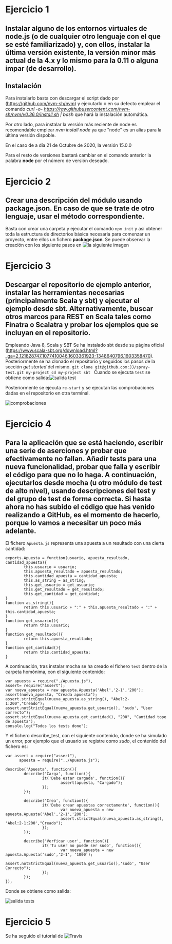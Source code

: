 # Ejercicio 1
## Instalar alguno de los entornos virtuales de node.js (o de cualquier otro lenguaje con el que se esté familiarizado) y, con ellos, instalar la última versión existente, la versión minor más actual de la 4.x y lo mismo para la 0.11 o alguna impar (de desarrollo).

## Instalación
Para instalarlo basta con descargar el script  dado por (https://github.com/nvm-sh/nvm) y ejecutarlo o en su defecto emplear el comando *curl -o- https://raw.githubusercontent.com/nvm-sh/nvm/v0.36.0/install.sh | bash* que hará la instalación automática.

Por otro lado, para instalar la versión más reciente de node es recomendable emplear *nvm install node* ya que "node" es un alias para la última versión dispoble.

En el caso de a día 21 de Octubre de 2020, la versión 15.0.0

Para el resto de versiones bastará cambiar en el comando anterior la palabra **node** por el número de versión deseado.

# Ejercicio 2
## Crear una descripción del módulo usando package.json. En caso de que se trate de otro lenguaje, usar el método correspondiente.

Basta con crear una carpeta y ejecutar el comando `npm init` y así obtener toda la estructura de directorios básica necesaria para comenzar un proyecto, entre ellos un fichero **package.json**. Se puede observar la creación con los siguiente pasos en ![la siguiente imagen](./imagenes/capturaEj2.png "pasos para crear el json del ejemplo")

# Ejercicio 3
## Descargar el repositorio de ejemplo anterior, instalar las herramientas necesarias (principalmente Scala y sbt) y ejecutar el ejemplo desde sbt. Alternativamente, buscar otros marcos para REST en Scala tales como Finatra o Scalatra y probar los ejemplos que se incluyan en el repositorio.
Empleando Java 8, Scala y SBT
Se ha instalado sbt desde su página oficial (https://www.scala-sbt.org/download.html?_ga=2.121828747.1077410046.1603361923-1348640796.1603358470). 
Posteriormente se ha clonado el repositorio y seguidos los pasos de la sección *get started* del mismo.
`git clone git@github.com:JJ/spray-test.git my-project
cd my-project
sbt
`
Cuando se ejecuta `test` se obtiene como salida:![salida test](./imagenes/Ej3sbt.png)

Posteriormente se ejecuta `re-start` y se ejecutan las comprobaciones dadas en el repositorio en otra terminal.

![comprobaciones](./imagenes/Ej3re-start.png)

# Ejercicio 4
## Para la aplicación que se está haciendo, escribir una serie de aserciones y probar que efectivamente no fallan. Añadir tests para una nueva funcionalidad, probar que falla y escribir el código para que no lo haga. A continuación, ejecutarlos desde mocha (u otro módulo de test de alto nivel), usando descripciones del test y del grupo de test de forma correcta. Si hasta ahora no has subido el código que has venido realizando a GitHub, es el momento de hacerlo, porque lo vamos a necesitar un poco más adelante.

El fichero `Apuesta.js` representa una apuesta a un resultado con una cierta cantidad:

```
exports.Apuesta = function(usuario, apuesta_resultado, cantidad_apuesta){
        this.usuario = usuario;
        this.apuesta_resultado = apuesta_resultado;
        this.cantidad_apuesta = cantidad_apuesta;
        this.as_string = as_string;
        this.get_usuario = get_usuario;
        this.get_resultado = get_resultado;
        this.get_cantidad = get_cantidad;
}
function as_string(){
        return this.usuario + ":" + this.apuesta_resultado + ":" + this.cantidad_apuesta;
}
function get_usuario(){
        return this.usuario;
}
function get_resultado(){
        return this.apuesta_resultado;
}
function get_cantidad(){
        return this.cantidad_apuesta;
}
```
A continuación, tras instalar mocha se ha creado el fichero `test` dentro de la carpeta homónima, con el siguiente contenido:

```
var apuesta = require("./Apuesta.js"),
assert= require("assert");
var nueva_apuesta = new apuesta.Apuesta('Abel','2-1','200');
assert(nueva_apuesta, "Creada apuesta");
assert.strictEqual(nueva_apuesta.as_string(), "Abel:2-1:200","Creado");
assert.notStrictEqual(nueva_apuesta.get_usuario(), 'sudo', "User correcto");
assert.strictEqual(nueva_apuesta.get_cantidad(), "200", "Cantidad tope de apuesta");
console.log("Todos los tests done");
```

Y el fichero describe_test, con el siguiente contenido, donde se ha simulado un error, por ejemplo que el usuario se registre como *sudo*, el contenido del fichero es:
```
var assert = require("assert"),
      apuesta = require("../Apuesta.js");

describe('Apuesta', function(){          
        describe('Carga', function(){           
                it('Debe estar cargada', function(){
                        assert(apuesta, "Cargado");
                });      
        });
                
        describe('Crea', function(){            
                it('Debe crear apuestas correctamente', function(){
                        var nueva_apuesta = new apuesta.Apuesta('Abel','2-1','200');
                        assert.strictEqual(nueva_apuesta.as_string(), 'Abel:2-1:200',"Creado");
                });     
        });

        describe('Verficar user', function(){
                it('Tu user no puede ser sudo', function(){
                        var nueva_apuesta = new apuesta.Apuesta('sudo','2-1', '1000');
                        assert.notStrictEqual(nueva_apuesta.get_usuario(),'sudo', "User Correcto");
                });
        });
});
```


Donde se obtiene como salida:

![salida tests](./imagenes/salidaTests.png) 

# Ejercicio 5
Se ha seguido el tutorial de ![Travis](https://docs.travis-ci.com/user/tutorial/)


